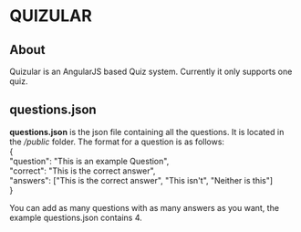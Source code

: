 QUIZULAR
========


About
-----

Quizular is an AngularJS based Quiz system. Currently it only supports one quiz.



questions.json
--------------

<strong>questions.json</strong> is the json file containing all the questions. It is located in the <em>/public</em> folder. 
The format for a question is as follows:  
		{  
			"question": "This is an example Question",  
			"correct": "This is the correct answer",  
			"answers": ["This is the correct answer", "This isn't", "Neither is this"]  
		}

You can add as many questions with as many answers as you want, the example questions.json contains 4.
